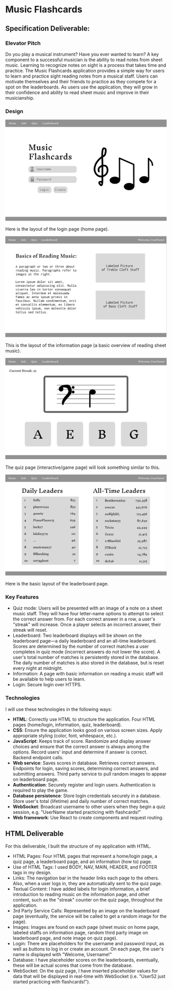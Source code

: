 # Music Flashcards

## Specification Deliverable:

### Elevator Pitch

Do you play a musical instrument? Have you ever wanted to learn? A key component to a successful musician is the ability to read notes from sheet music. Learning to recognize notes on sight is a process that takes time and practice. The Music Flashcards application provides a simple way for users to learn and practice sight reading notes from a musical staff. Users can motivate themselves and their friends to practice as they compete for a spot on the leaderboards. As users use the application, they will grow in their confidence and ability to read sheet music and improve in their musicianship. 

### Design

![Home Page Layout](homepage.png)

Here is the layout of the login page (home page).

![Info Page Layout](infopage.png)

This is the layout of the information page (a basic overview of reading sheet music).

![Quiz Page Layout](quizpage.png)

The quiz page (interactive/game page) will look something similar to this.

![Leaderboard Page Layout](leaderboard.png)

Here is the basic layout of the leaderboard page.

### Key Features

- Quiz mode: Users will be presented with an image of a note on a sheet music staff. They will have four letter-name options to attempt to select the correct answer from. For each correct answer in a row, a user's "streak" will increase. Once a player selects an incorrect answer, their streak will reset.
- Leaderboard: Two leaderboard displays will be shown on the leaderboard page—a daily leaderboard and an all-time leaderboard. Scores are determined by the number of correct matches a user completes in quiz mode (incorrect answers do not lower the score). A user's total number of matches is persistently stored in the database. The daily number of matches is also stored in the database, but is reset every night at midnight.
- Information: A page with basic information on reading a music staff will be available to help users to learn.
- Login: Secure login over HTTPS. 

### Technologies

I will use these technologies in the following ways:

- **HTML**: Correctly use HTML to structure the application. Four HTML pages (home/login, information, quiz, leaderboard).
- **CSS**: Ensure the application looks good on various screen sizes. Apply appropriate styling (color, font, whitespace, etc.).
- **JavaScript**: Keeps track of score. Randomize and display answer choices and ensure that the correct answer is always among the options. Record users' input and determine if answer is correct. Backend endpoint calls.
- **Web service**: Saves scores in database. Retrieves correct answers. Endpoints for login, saving scores, determining correct answers, and submitting answers. Third party service to pull random images to appear on leaderboard page.
- **Authentication**: Securely register and login users. Authentication is required to play the game.
- **Database persistence**: Store login credentials securely in a database. Store user's total (lifetime) and daily number of correct matches.
- **WebSocket**: Broadcast username to other users when they begin a quiz session, e.g. "UserName started practicing with flashcards!"
- **Web framework**: Use React to create components and request routing.

## HTML Deliverable
For this deliverable, I built the structure of my application with HTML.

- HTML Pages: Four HTML pages that represent a home/login page, a quiz page, a leaderboard page, and an information (how to) page.
- Use of HTML Tags: I used BODY, NAV, MAIN, HEADER, and FOOTER tags in my design.
- Links: The navigation bar in the header links each page to the others. Also, when a user logs in, they are automatically sent to the quiz page.
- Textual Content: I have added labels for login information, a brief introduction to reading music on the information page, and other content, such as the "streak" counter on the quiz page, throughout the application.
- 3rd Party Service Calls: Represented by an image on the leaderboard page (eventually, the service will be called to get a random image for the page).
- Images: Images are found on each page (sheet music on home page, labeled staffs on information page, random third party image on leaderboard page, and note image on quiz page).
- Login: There are placeholders for the username and password input, as well as buttons to log in or create an account. On each page, the user's name is displayed with "Welcome, Username!"
- Database: I have placeholder scores on the leaderboards, eventually, these will be actual scores that come from the database.
- WebSocket: On the quiz page, I have inserted placeholder values for data that will be displayed in real-time with WebSocket (i.e. "User52 just started practicing with flashcards!").